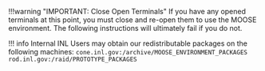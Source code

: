 !!!warning "IMPORTANT: Close Open Terminals"
    If you have any opened terminals at this point, you must close and re-open them to use the MOOSE environment. The following instructions will ultimately fail if you do not.

!!! info
    Internal INL Users may obtain our redistributable packages on the following machines:
    `cone.inl.gov:/archive/MOOSE_ENVIRONMENT_PACKAGES`
    `rod.inl.gov:/raid/PROTOTYPE_PACKAGES`

